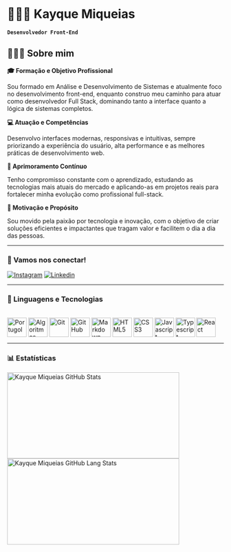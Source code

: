 # 🧑🏻‍💻 Kayque Miqueias

**`Desenvolvedor Front-End`**

## 👨🏻‍💻 Sobre mim

**🎓 Formação e Objetivo Profissional**

Sou formado em Análise e Desenvolvimento de Sistemas e atualmente foco no desenvolvimento front-end, enquanto construo meu caminho para atuar como desenvolvedor Full Stack, dominando tanto a interface quanto a lógica de sistemas completos.

**💻 Atuação e Competências**

Desenvolvo interfaces modernas, responsivas e intuitivas, sempre priorizando a experiência do usuário, alta performance e as melhores práticas de desenvolvimento web.

**🤖 Aprimoramento Contínuo**

Tenho compromisso constante com o aprendizado, estudando as tecnologias mais atuais do mercado e aplicando-as em projetos reais para fortalecer minha evolução como profissional full-stack.

**🌟 Motivação e Propósito**

Sou movido pela paixão por tecnologia e inovação, com o objetivo de criar soluções eficientes e impactantes que tragam valor e facilitem o dia a dia das pessoas.

---

### 📱 Vamos nos conectar!

[![Instagram](https://img.shields.io/badge/Instagram-E4405F?style=for-the-badge&logo=instagram&logoColor=white)](https://www.instagram.com/kayque.mab/)
[![Linkedin](https://img.shields.io/badge/LinkedIn-0077B5?style=for-the-badge&logo=linkedin&logoColor=white)](https://www.linkedin.com/in/kayque-miqueias-463581326/) 

---

### 🤖 Linguagens e Tecnologias

<div style="display: inline_block"><br>

<img title="Portugol"   align="center" src="https://univali-lite.github.io/Portugol-Studio/assets/img/logo.png"                                  width="45" height="45"/>
<img title="Algoritmos" align="center" src="https://cdn.jsdelivr.net/gh/devicons/devicon@latest/icons/thealgorithms/thealgorithms-original.svg"  width="45" height="45"/>
<img title="Git"        align="center" src="https://cdn.jsdelivr.net/gh/devicons/devicon@latest/icons/git/git-original.svg"                      width="45" height="45"/>
<img title="GitHub"     align="center" src="https://cdn.jsdelivr.net/gh/devicons/devicon@latest/icons/github/github-original.svg"                width="45" height="45"/>
<img title="Markdown"   align="center" src="https://cdn.jsdelivr.net/gh/devicons/devicon@latest/icons/markdown/markdown-original.svg"            width="45" height="45"/>
<img title="HTML5"      align="center" src="https://cdn.jsdelivr.net/gh/devicons/devicon@latest/icons/html5/html5-plain.svg"                     width="45" height="45"/>
<img title="CSS3"       align="center" src="https://cdn.jsdelivr.net/gh/devicons/devicon@latest/icons/css3/css3-plain.svg"                       width="45" height="45"/>
<img title="Javascript" align="center" src="https://cdn.jsdelivr.net/gh/devicons/devicon@latest/icons/javascript/javascript-original.svg"        width="45" height="45"/>
<img title="Typescript" align="center" src="https://cdn.jsdelivr.net/gh/devicons/devicon@latest/icons/typescript/typescript-plain.svg"           width="45" height="45"/>
<img title="React"      align="center" src="https://cdn.jsdelivr.net/gh/devicons/devicon@latest/icons/react/react-original.svg"                  width="45" height="45"/>

</div>

---

### 📊 Estatísticas

<div align="left">
<img width="400px" height="200px" src="https://github-readme-stats.vercel.app/api?username=kayquemab&theme=tokyonight" alt="Kayque Miqueias GitHub Stats"/>

<img width="400px" height="200px" src="https://github-readme-stats.vercel.app/api/top-langs/?username=kayquemab&layout=compact&theme=tokyonight&hide-border=true" alt="Kayque Miqueias GitHub Lang Stats"/>
</div>

 
